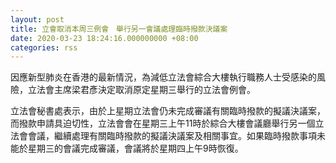 ```yaml
---
layout: post
title: 立會取消本周三例會　舉行另一會議處理臨時撥款決議案
date: 2020-03-23 18:24:16.000000000 +08:00
categories: rss
---
```


因應新型肺炎在香港的最新情況，為減低立法會綜合大樓執行職務人士受感染的風險，立法會主席梁君彥決定取消原定星期三舉行的立法會例會。

立法會秘書處表示，由於上星期立法會仍未完成審議有關臨時撥款的擬議決議案，而撥款申請具迫切性，立法會會在星期三上午11時於綜合大樓會議廳舉行另一個立法會會議，繼續處理有關臨時撥款的擬議決議案及相關事宜。如果臨時撥款事項未能於星期三的會議完成審議，會議將於星期四上午9時恢復。
